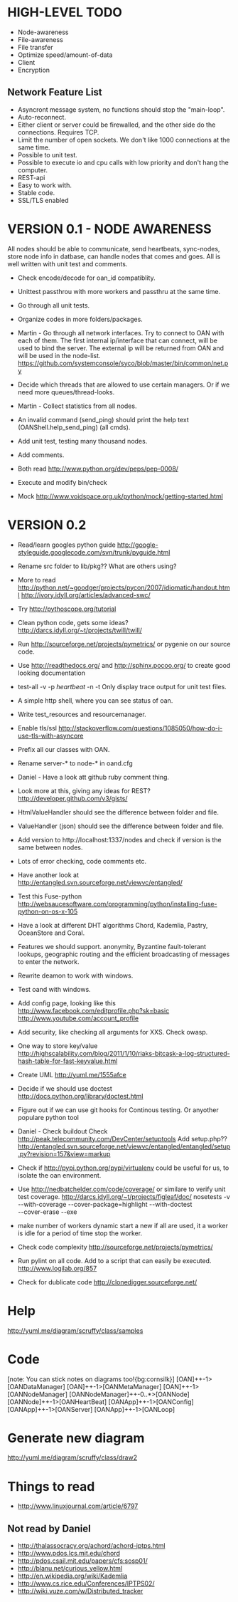 HIGH-LEVEL TODO
===============
* Node-awareness
* File-awareness
* File transfer
* Optimize speed/amount-of-data
* Client
* Encryption

Network Feature List
--------------------
* Asyncront message system, no functions should stop the "main-loop".
* Auto-reconnect.
* Either client or server could be firewalled, and the other side do the connections.
  Requires TCP.
* Limit the number of open sockets. We don't like 1000 connections at the same time.
* Possible to unit test.
* Possible to execute io and cpu calls with low priority and don't hang the computer.
* REST-api
* Easy to work with.
* Stable code.
* SSL/TLS enabled

VERSION 0.1 - NODE AWARENESS
============================

All nodes should be able to communicate, send heartbeats, sync-nodes,
store node info in datbase, can handle nodes that comes and goes. All is
well written with unit test and comments.

* Check encode/decode for oan_id compatiblity.

* Unittest passthrou with more workers and passthru at
  the same time.

* Go through all unit tests.

* Organize codes in more folders/packages.

* Martin - Go through all network interfaces. Try to connect to OAN with each of them.
  The first internal ip/interface that can connect, will be used to bind the
  server. The external ip will be returned from OAN and will be used in the
  node-list.
  https://github.com/systemconsole/syco/blob/master/bin/common/net.py

* Decide which threads that are allowed to use certain managers. Or if we
  need more queues/thread-looks.

* Martin - Collect statistics from all nodes.

* An invalid command (send_ping) should print the help text
  (OANShell.help_send_ping) (all cmds).

* Add unit test, testing many thousand nodes.

* Add comments.

* Both read http://www.python.org/dev/peps/pep-0008/

* Execute and modify bin/check

* Mock
  http://www.voidspace.org.uk/python/mock/getting-started.html

VERSION 0.2
===========

* Read/learn googles python guide
  http://google-styleguide.googlecode.com/svn/trunk/pyguide.html

* Rename src folder to lib/pkg?? What are others using?

* More to read
  http://python.net/~goodger/projects/pycon/2007/idiomatic/handout.html
  http://ivory.idyll.org/articles/advanced-swc/

* Try http://pythoscope.org/tutorial

* Clean python code, gets some ideas?
  http://darcs.idyll.org/~t/projects/twill/twill/

* Run http://sourceforge.net/projects/pymetrics/ or pygenie
  on our source code.

* Use http://readthedocs.org/ and http://sphinx.pocoo.org/
  to create good looking documentation

* test-all  -v -p *heartbeat* -n -t
  Only display trace output for unit test files.

* A simple http shell, where you can see status of oan.

* Write test_resources and resourcemanager.

* Enable tls/ssl
  http://stackoverflow.com/questions/1085050/how-do-i-use-tls-with-asyncore

* Prefix all our classes with OAN.

* Rename server-* to node-* in oand.cfg

* Daniel - Have a look att github ruby comment thing.

* Look more at this, giving any ideas for REST?
  http://developer.github.com/v3/gists/

* HtmlValueHandler should see the difference between folder and file.

* ValueHandler (json) should see the difference between folder and file.

* Add version to http://localhost:1337/nodes and check if version is the same
  between nodes.

* Lots of error checking, code comments etc.

* Have another look at
  http://entangled.svn.sourceforge.net/viewvc/entangled/

* Test this Fuse-python
  http://websaucesoftware.com/programming/python/installing-fuse-python-on-os-x-105

* Have a look at different DHT algorithms Chord, Kademlia, Pastry, OceanStore
  and Coral.

* Features we should support.
  anonymity, Byzantine fault-tolerant lookups, geographic routing and the
  efficient broadcasting of messages to enter the network.

* Rewrite deamon to work with windows.

* Test oand with windows.

* Add config page, looking like this
  http://www.facebook.com/editprofile.php?sk=basic
  http://www.youtube.com/account_profile

* Add security, like checking all arguments for XXS. Check owasp.

* One way to store key/value
  http://highscalability.com/blog/2011/1/10/riaks-bitcask-a-log-structured-hash-table-for-fast-keyvalue.html

* Create UML
  http://yuml.me/1555afce

* Decide if we should use doctest
  http://docs.python.org/library/doctest.html

* Figure out if we can use git hooks for Continous testing. Or anyother
  populare python tool

* Daniel - Check buildout
  Check http://peak.telecommunity.com/DevCenter/setuptools
  Add setup.php??
  http://entangled.svn.sourceforge.net/viewvc/entangled/entangled/setup.py?revision=157&view=markup

* Check if http://pypi.python.org/pypi/virtualenv could be useful for us, to
  isolate the oan environment.

* Use http://nedbatchelder.com/code/coverage/ or similare to verify unit test
  coverage.
  http://darcs.idyll.org/~t/projects/figleaf/doc/
  nosetests -v --with-coverage --cover-package=highlight --with-doctest\
     --cover-erase --exe

* make number of workers dynamic start a new if all are used, it a
  worker is idle for a period of time stop the worker.

* Check code complexity
  http://sourceforge.net/projects/pymetrics/

* Run pylint on all code.
  Add to a script that can easily be executed.
  http://www.logilab.org/857

* Check for dublicate code
  http://clonedigger.sourceforge.net/

# Help

  http://yuml.me/diagram/scruffy/class/samples

  # Code

  [note: You can stick notes on diagrams too!{bg:cornsilk}]
  [OAN]++-1>[OANDataManager]
  [OAN]++-1>[OANMetaManager]
  [OAN]++-1>[OANNodeManager]
  [OANNodeManager]++-0..*>[OANNode]
  [OANNode]++-1>[OANHeartBeat]
  [OANApp]++-1>[OANConfig]
  [OANApp]++-1>[OANServer]
  [OANApp]++-1>[OANLoop]

  # Generate new diagram

  http://yuml.me/diagram/scruffy/class/draw2

Things to read
==============

* http://www.linuxjournal.com/article/6797

Not read by Daniel
------------------
* http://thalassocracy.org/achord/achord-iptps.html
* http://www.pdos.lcs.mit.edu/chord
* http://pdos.csail.mit.edu/papers/cfs:sosp01/
* http://blanu.net/curious_yellow.html
* http://en.wikipedia.org/wiki/Kademlia
* http://www.cs.rice.edu/Conferences/IPTPS02/
* http://wiki.vuze.com/w/Distributed_tracker
